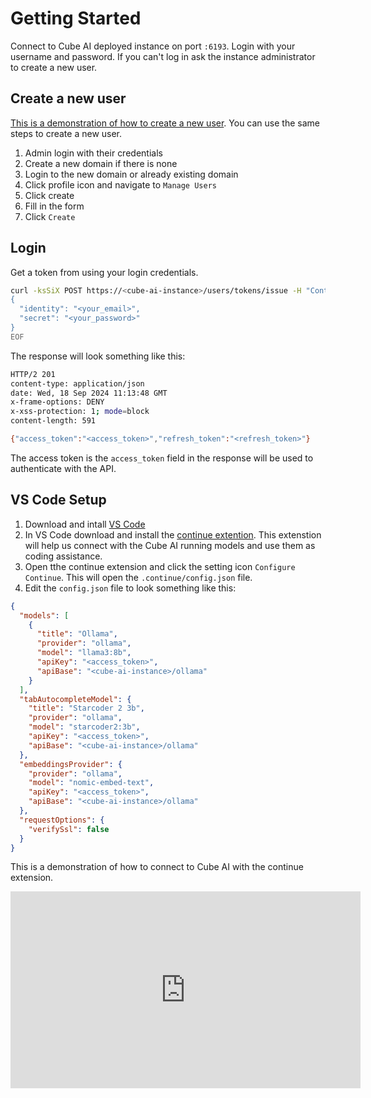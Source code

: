 # Getting Started

Connect to Cube AI deployed instance on port `:6193`. Login with your username and password. If you can't log in ask the instance administrator to create a new user.

## Create a new user

[This is a demonstration of how to create a new user](https://jam.dev/c/f8d3fa47-7505-4201-b8ca-c0f724826237). You can use the same steps to create a new user.

1. Admin login with their credentials
2. Create a new domain if there is none
3. Login to the new domain or already existing domain
4. Click profile icon and navigate to `Manage Users`
5. Click create
6. Fill in the form
7. Click `Create`

## Login

Get a token from using your login credentials.

```bash
curl -ksSiX POST https://<cube-ai-instance>/users/tokens/issue -H "Content-Type: application/json" -d @- << EOF
{
  "identity": "<your_email>",
  "secret": "<your_password>"
}
EOF
```

The response will look something like this:

```bash
HTTP/2 201
content-type: application/json
date: Wed, 18 Sep 2024 11:13:48 GMT
x-frame-options: DENY
x-xss-protection: 1; mode=block
content-length: 591

{"access_token":"<access_token>","refresh_token":"<refresh_token>"}
```

The access token is the `access_token` field in the response will be used to authenticate with the API.

## VS Code Setup

1. Download and intall [VS Code](https://code.visualstudio.com/)
2. In VS Code download and install the [continue extention](https://www.continue.dev/). This extenstion will help us connect with the Cube AI running models and use them as coding assistance.
3. Open tthe continue extension and click the setting icon `Configure Continue`. This will open the `.continue/config.json` file.
4. Edit the `config.json` file to look something like this:

```json
{
  "models": [
    {
      "title": "Ollama",
      "provider": "ollama",
      "model": "llama3:8b",
      "apiKey": "<access_token>",
      "apiBase": "<cube-ai-instance>/ollama"
    }
  ],
  "tabAutocompleteModel": {
    "title": "Starcoder 2 3b",
    "provider": "ollama",
    "model": "starcoder2:3b",
    "apiKey": "<access_token>",
    "apiBase": "<cube-ai-instance>/ollama"
  },
  "embeddingsProvider": {
    "provider": "ollama",
    "model": "nomic-embed-text",
    "apiKey": "<access_token>",
    "apiBase": "<cube-ai-instance>/ollama"
  },
  "requestOptions": {
    "verifySsl": false
  }
}
```

This is a demonstration of how to connect to Cube AI with the continue extension.

<iframe width="560" height="315" src="https://www.youtube.com/embed/BGpv_iTB2NE?si=2qwUc4p99MYkSROK" title="YouTube video player" frameborder="0" allow="accelerometer; autoplay; clipboard-write; encrypted-media; gyroscope; picture-in-picture; web-share" referrerpolicy="strict-origin-when-cross-origin" allowfullscreen></iframe>
